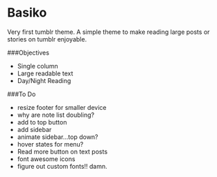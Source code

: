 Basiko
======
Very first tumblr theme. 
A simple theme to make reading large posts or stories on tumblr enjoyable. 

###Objectives
- Single column 
- Large readable text
- Day/Night Reading 

###To Do
- resize footer for smaller device
- why are note list doubling? 
- add to top button
- add sidebar
- animate sidebar...top down? 
- hover states for menu?
- Read more button on text posts
- font awesome icons 
- figure out custom fonts!! damn. 

